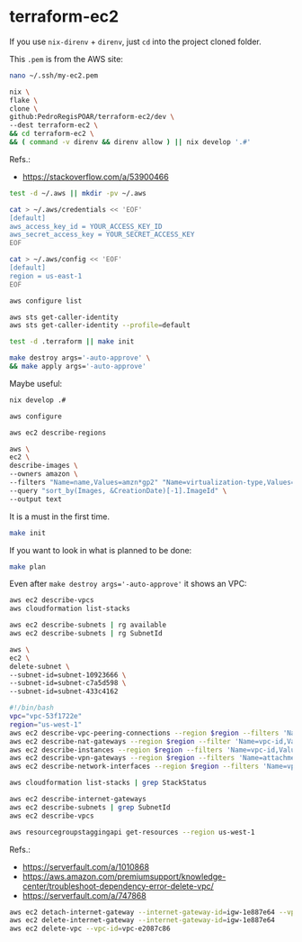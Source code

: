 # terraform-ec2




If you use `nix-direnv` + `direnv`, just `cd` into the project cloned folder. 


This `.pem` is from the AWS site:
```bash
nano ~/.ssh/my-ec2.pem
```


```bash
nix \
flake \
clone \
github:PedroRegisPOAR/terraform-ec2/dev \
--dest terraform-ec2 \
&& cd terraform-ec2 \
&& ( command -v direnv && direnv allow ) || nix develop '.#'
```
Refs.:
- https://stackoverflow.com/a/53900466


```bash
test -d ~/.aws || mkdir -pv ~/.aws

cat > ~/.aws/credentials << 'EOF'
[default]
aws_access_key_id = YOUR_ACCESS_KEY_ID
aws_secret_access_key = YOUR_SECRET_ACCESS_KEY
EOF

cat > ~/.aws/config << 'EOF'
[default]
region = us-east-1
EOF
```


```bash
aws configure list

aws sts get-caller-identity
aws sts get-caller-identity --profile=default
```


```bash
test -d .terraform || make init

make destroy args='-auto-approve' \
&& make apply args='-auto-approve'
```

Maybe useful:
```bash
nix develop .#
```

```bash
aws configure
```

```bash
aws ec2 describe-regions
```

```bash
aws \
ec2 \
describe-images \
--owners amazon \
--filters "Name=name,Values=amzn*gp2" "Name=virtualization-type,Values=hvm" "Name=root-device-type,Values=ebs" \
--query "sort_by(Images, &CreationDate)[-1].ImageId" \
--output text
```


It is a must in the first time.
```bash
make init
```

If you want to look in what is planned to be done:
```bash
make plan
```


Even after `make destroy args='-auto-approve'` it shows an VPC:
```bash
aws ec2 describe-vpcs
aws cloudformation list-stacks
```

```bash
aws ec2 describe-subnets | rg available
aws ec2 describe-subnets | rg SubnetId 
```

```bash
aws \
ec2 \
delete-subnet \
--subnet-id=subnet-10923666 \
--subnet-id=subnet-c7a5d598 \
--subnet-id=subnet-433c4162
```


```bash
#!/bin/bash
vpc="vpc-53f1722e" 
region="us-west-1"
aws ec2 describe-vpc-peering-connections --region $region --filters 'Name=requester-vpc-info.vpc-id,Values='$vpc | grep VpcPeeringConnectionId
aws ec2 describe-nat-gateways --region $region --filter 'Name=vpc-id,Values='$vpc | grep NatGatewayId
aws ec2 describe-instances --region $region --filters 'Name=vpc-id,Values='$vpc | grep InstanceId
aws ec2 describe-vpn-gateways --region $region --filters 'Name=attachment.vpc-id,Values='$vpc | grep VpnGatewayId
aws ec2 describe-network-interfaces --region $region --filters 'Name=vpc-id,Values='$vpc | grep NetworkInterfaceId

aws cloudformation list-stacks | grep StackStatus

aws ec2 describe-internet-gateways
aws ec2 describe-subnets | grep SubnetId
aws ec2 describe-vpcs

aws resourcegroupstaggingapi get-resources --region us-west-1
```
Refs.:
- https://serverfault.com/a/1010868
- https://aws.amazon.com/premiumsupport/knowledge-center/troubleshoot-dependency-error-delete-vpc/
- https://serverfault.com/a/747868


```bash
aws ec2 detach-internet-gateway --internet-gateway-id=igw-1e887e64 --vpc-id=vpc-53f1722e
aws ec2 delete-internet-gateway --internet-gateway-id=igw-1e887e64
aws ec2 delete-vpc --vpc-id=vpc-e2087c86
```
